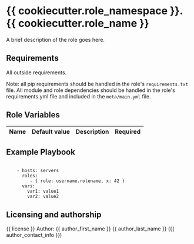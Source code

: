 # {{ cookiecutter.role_namespace }}.{{ cookiecutter.role_name }}

A brief description of the role goes here.

## Requirements

All outside requirements.

Note: all pip requirements should be handled in the role's `requirements.txt` file.
All module and role dependencies should be handled in the role's requirements.yml file and included in the `meta/main.yml` file.

## Role Variables

| Name | Default value | Description | Required |
|------|---------------|-------------|:--------:|


## Example Playbook
```

    - hosts: servers
      roles:
         - { role: username.rolename, x: 42 }
      vars:
        var1: value1
        var2: value2
```

## Licensing and authorship

{{ license }}
Author: {{ author_first_name }} {{ author_last_name }} ({{ author_contact_info }})
